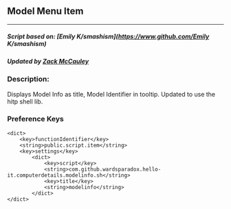 ## Model Menu Item
---
##### Script based on: [Emily K/smashism](https://www.github.com/Emily K/smashism)
##### Updated by [Zack McCauley](https://www.github.com/wardsparadox)


### Description:
Displays Model Info as title, Model Identifier in tooltip. Updated to use the hitp shell lib.

### Preference Keys
    <dict>
        <key>functionIdentifier</key>
        <string>public.script.item</string>
        <key>settings</key>
            <dict>
                <key>script</key>
                <string>com.github.wardsparadox.hello-it.computerdetails.modelinfo.sh</string>
                <key>title</key>
                <string>modelinfo</string>
            </dict>
    </dict>

